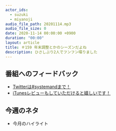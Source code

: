 ```yaml
---
actor_ids:
  - suzuki
  - miyanoji
audio_file_path: 20201114.mp3
audio_file_size: 0
date: 2020-11-14 00:00:00 +0900
duration: "00:00"
layout: article
title: ＃159 年末調整とかのシーズンだよね
description: ひさしぶり2人でフンフン喋りました
---
```

## 番組へのフィードバック
* [Twitterは#systemandまで！](https://twitter.com/search?q=%23systemand)
* [iTunesレビューもしていただけると嬉しいです！](https://itunes.apple.com/jp/podcast/systemand-online/id1205168408?mt=2)

## 今週のネタ
* 今月のハイライト

